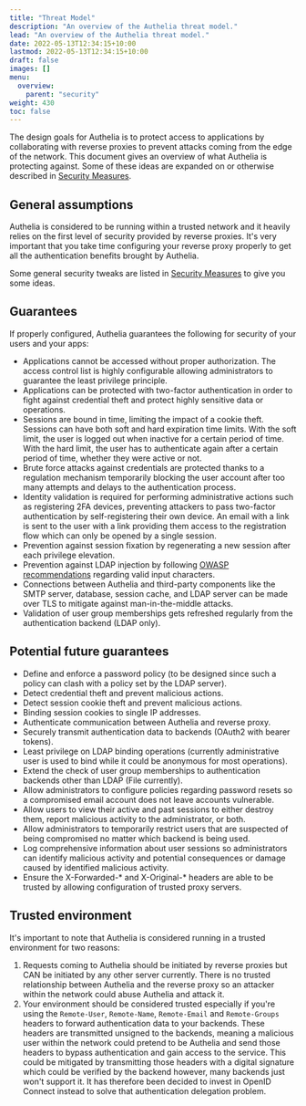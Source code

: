 ```yaml
---
title: "Threat Model"
description: "An overview of the Authelia threat model."
lead: "An overview of the Authelia threat model."
date: 2022-05-13T12:34:15+10:00
lastmod: 2022-05-13T12:34:15+10:00
draft: false
images: []
menu:
  overview:
    parent: "security"
weight: 430
toc: false
---
```


The design goals for Authelia is to protect access to applications by collaborating with reverse proxies to prevent
attacks coming from the edge of the network. This document gives an overview of what Authelia is protecting against.
Some of these ideas are expanded on or otherwise described in [Security Measures](measures.md).

## General assumptions

Authelia is considered to be running within a trusted network and it heavily relies on the first level of security
provided by reverse proxies. It's very important that you take time configuring your reverse proxy properly to get all
the authentication benefits brought by Authelia.

Some general security tweaks are listed in [Security Measures](measures.md) to give you some ideas.

## Guarantees

If properly configured, Authelia guarantees the following for security of your users and your apps:

- Applications cannot be accessed without proper authorization. The access control list is highly configurable allowing
  administrators to guarantee the least privilege principle.
- Applications can be protected with two-factor authentication in order to fight against credential theft and protect
  highly sensitive data or operations.
- Sessions are bound in time, limiting the impact of a cookie theft. Sessions can have both soft and hard expiration
  time limits. With the soft limit, the user is logged out when inactive for a certain period of time. With the hard
  limit, the user has to authenticate again after a certain period of time, whether they were active or not.
- Brute force attacks against credentials are protected thanks to a regulation mechanism temporarily blocking the user
  account after too many attempts and delays to the authentication process.
- Identity validation is required for performing administrative actions such as registering 2FA devices, preventing
  attackers to pass two-factor authentication by self-registering their own device. An email with a link is sent to the
  user with a link providing them access to the registration flow which can only be opened by a single session.
- Prevention against session fixation by regenerating a new session after each privilege elevation.
- Prevention against LDAP injection by following
  [OWASP recommendations](https://cheatsheetseries.owasp.org/cheatsheets/LDAP_Injection_Prevention_Cheat_Sheet.html)
  regarding valid input characters.
- Connections between Authelia and third-party components like the SMTP server, database, session cache, and LDAP server
  can be made over TLS to mitigate against man-in-the-middle attacks.
- Validation of user group memberships gets refreshed regularly from the authentication backend (LDAP only).

## Potential future guarantees

- Define and enforce a password policy (to be designed since such a policy can clash with a policy set by the LDAP
  server).
- Detect credential theft and prevent malicious actions.
- Detect session cookie theft and prevent malicious actions.
- Binding session cookies to single IP addresses.
- Authenticate communication between Authelia and reverse proxy.
- Securely transmit authentication data to backends (OAuth2 with bearer tokens).
- Least privilege on LDAP binding operations (currently administrative user is used to bind while it could be anonymous
  for most operations).
- Extend the check of user group memberships to authentication backends other than LDAP (File currently).
- Allow administrators to configure policies regarding password resets so a compromised email account does not leave
  accounts vulnerable.
- Allow users to view their active and past sessions to either destroy them, report malicious activity to the
  administrator, or both.
- Allow administrators to temporarily restrict users that are suspected of being compromised no matter which backend is
  being used.
- Log comprehensive information about user sessions so administrators can identify malicious activity and potential
  consequences or damage caused by identified malicious activity.
- Ensure the X-Forwarded-* and X-Original-* headers are able to be trusted by allowing configuration of trusted proxy
  servers.

## Trusted environment

It's important to note that Authelia is considered running in a trusted environment for two reasons:

1. Requests coming to Authelia should be initiated by reverse proxies but CAN be initiated by any other server
   currently. There is no trusted relationship between Authelia and the reverse proxy so an attacker within the network
   could abuse Authelia and attack it.
2. Your environment should be considered trusted especially if you're using the `Remote-User`, `Remote-Name`,
   `Remote-Email` and `Remote-Groups` headers to forward authentication data to your backends. These headers are
   transmitted unsigned to the backends, meaning a malicious user within the network could pretend to be
   Authelia and send those headers to bypass authentication and gain access to the service. This could be mitigated by
   transmitting those headers with a digital signature which could be verified by the backend however, many backends
   just won't support it. It has therefore been decided to invest in OpenID Connect instead to solve that authentication
   delegation problem.
